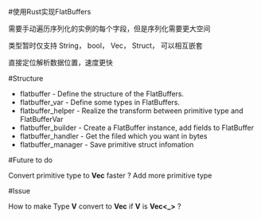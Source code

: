 #使用Rust实现FlatBuffers

需要手动遍历序列化的实例的每个字段，但是序列化需要更大空间

类型暂时仅支持 String， bool， Vec， Struct， 可以相互嵌套

直接定位解析数据位置，速度更快

#Structure

- flatbuffer -  Define the structure of the FlatBuffers.
- flatbuffer_var - Define some types in FlatBuffers.
- flatbuffer_helper - Realize the transform between primitive type and FlatBufferVar 
- flatbuffer_builder - Create a FlatBuffer instance, add fields to FlatBuffer
- flatbuffer_handler - Get the filed which you want in bytes
- flatbuffer_manager - Save primitive struct infomation

#Future to do

Convert  primitive type to **Vec<FlatBufferVar>** faster ?
Add more primitive type

#Issue

How to make Type **V** convert to **Vec<T>** if **V** is **Vec<_>** ?